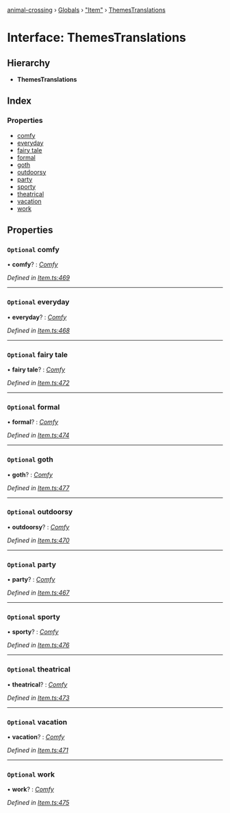 [animal-crossing](../README.md) › [Globals](../globals.md) › ["Item"](../modules/_item_.md) › [ThemesTranslations](_item_.themestranslations.md)

# Interface: ThemesTranslations

## Hierarchy

* **ThemesTranslations**

## Index

### Properties

* [comfy](_item_.themestranslations.md#optional-comfy)
* [everyday](_item_.themestranslations.md#optional-everyday)
* [fairy tale](_item_.themestranslations.md#optional-fairy-tale)
* [formal](_item_.themestranslations.md#optional-formal)
* [goth](_item_.themestranslations.md#optional-goth)
* [outdoorsy](_item_.themestranslations.md#optional-outdoorsy)
* [party](_item_.themestranslations.md#optional-party)
* [sporty](_item_.themestranslations.md#optional-sporty)
* [theatrical](_item_.themestranslations.md#optional-theatrical)
* [vacation](_item_.themestranslations.md#optional-vacation)
* [work](_item_.themestranslations.md#optional-work)

## Properties

### `Optional` comfy

• **comfy**? : *[Comfy](_item_.comfy.md)*

*Defined in [Item.ts:469](https://github.com/Norviah/animal-crossing/blob/e8c2f7d/module/types/Item.ts#L469)*

___

### `Optional` everyday

• **everyday**? : *[Comfy](_item_.comfy.md)*

*Defined in [Item.ts:468](https://github.com/Norviah/animal-crossing/blob/e8c2f7d/module/types/Item.ts#L468)*

___

### `Optional` fairy tale

• **fairy tale**? : *[Comfy](_item_.comfy.md)*

*Defined in [Item.ts:472](https://github.com/Norviah/animal-crossing/blob/e8c2f7d/module/types/Item.ts#L472)*

___

### `Optional` formal

• **formal**? : *[Comfy](_item_.comfy.md)*

*Defined in [Item.ts:474](https://github.com/Norviah/animal-crossing/blob/e8c2f7d/module/types/Item.ts#L474)*

___

### `Optional` goth

• **goth**? : *[Comfy](_item_.comfy.md)*

*Defined in [Item.ts:477](https://github.com/Norviah/animal-crossing/blob/e8c2f7d/module/types/Item.ts#L477)*

___

### `Optional` outdoorsy

• **outdoorsy**? : *[Comfy](_item_.comfy.md)*

*Defined in [Item.ts:470](https://github.com/Norviah/animal-crossing/blob/e8c2f7d/module/types/Item.ts#L470)*

___

### `Optional` party

• **party**? : *[Comfy](_item_.comfy.md)*

*Defined in [Item.ts:467](https://github.com/Norviah/animal-crossing/blob/e8c2f7d/module/types/Item.ts#L467)*

___

### `Optional` sporty

• **sporty**? : *[Comfy](_item_.comfy.md)*

*Defined in [Item.ts:476](https://github.com/Norviah/animal-crossing/blob/e8c2f7d/module/types/Item.ts#L476)*

___

### `Optional` theatrical

• **theatrical**? : *[Comfy](_item_.comfy.md)*

*Defined in [Item.ts:473](https://github.com/Norviah/animal-crossing/blob/e8c2f7d/module/types/Item.ts#L473)*

___

### `Optional` vacation

• **vacation**? : *[Comfy](_item_.comfy.md)*

*Defined in [Item.ts:471](https://github.com/Norviah/animal-crossing/blob/e8c2f7d/module/types/Item.ts#L471)*

___

### `Optional` work

• **work**? : *[Comfy](_item_.comfy.md)*

*Defined in [Item.ts:475](https://github.com/Norviah/animal-crossing/blob/e8c2f7d/module/types/Item.ts#L475)*
